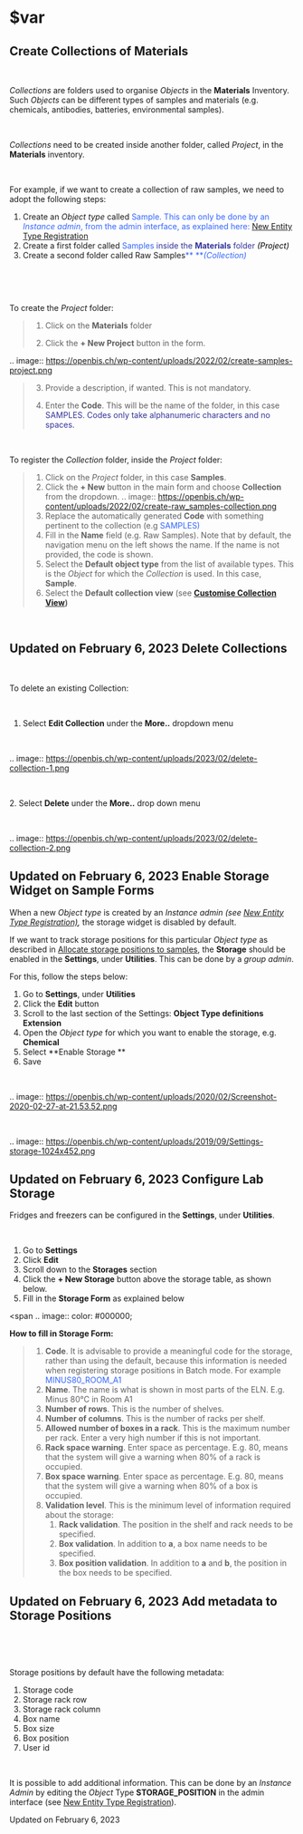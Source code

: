 $var
====
Create Collections of Materials
----



 

*Collections* are folders used to organise
*Objects* in the **Materials** Inventory. Such *Objects* can be
different types of samples and materials (e.g. chemicals, antibodies,
batteries, environmental samples). 

 

*Collections* need to be created inside
another folder, called *Project*, in the **Materials** inventory.


 

For example, if we want to create a collection of raw samples, we need
to adopt the following steps:

1.  Create an *Object* *type* called <span
    style="color: #3366ff;">Sample. This can only be done by an
    *Instance admin*, from the admin interface, as explained here: [New
    Entity Type
    Registration](https://openbis.ch/index.php/docs/admin-documentation-openbis-19-06-4/new-entity-type-registration/)
2.  Create a first folder called <span
    style="color: #3366ff;">Samples <span
    style="color: #333399;">inside the
    **Materials** folder <span
    style="color: #000000;">*(Project)*
3.  Create a second folder called Raw
    Samples<span
    style="color: #3366ff;">** ***(Collection)*

 

 

To create the *Project* folder:

> 1.  Click on the
>     **Materials** folder
>
> 2.  Click the **+ New Project** button
>     in the form. 
>
.. image:: https://openbis.ch/wp-content/uploads/2022/02/create-samples-project.png
>
> 3.  Provide a description, if wanted.
>     This is not mandatory.
>
> 4.  Enter the **Code**. This will be the
>     name of the folder, in this case <span
>     style="color: #333399;">SAMPLES. Codes only take
>     alphanumeric characters and no spaces. 

 

To register the *Collection* folder,
inside the *Project* folder:

> 1.  Click on the *Project* folder, in
>     this case **Samples**. 
> 2.  Click the **+ New** button in the
>     main form and choose **Collection** from the dropdown.
.. image:: https://openbis.ch/wp-content/uploads/2022/02/create-raw_samples-collection.png
> 3.  Replace the automatically generated
>     **Code** with something pertinent to the collection (e.g <span
>     style="color: #3366ff;">SAMPLES)
> 4.  Fill in the **Name** field (e.g.
>     Raw Samples). Note that by
>     default, the navigation menu on the left shows the name. If the
>     name is not provided, the code is shown.
> 5.  Select the **Default object type**
>     from the list of available types. This is the *Object* for which
>     the *Collection* is used. In this case, **Sample**.
> 6.  Select the **Default collection view** (see **[Customise
>     Collection
>     View](https://openbis.ch/index.php/docs/user-documentation-20-10-3/lab-notebook/customise-collection-view/))**

 

Updated on February 6, 2023
Delete Collections
----



 

To delete an existing Collection:

 

1.  Select **Edit Collection** under the **More..** dropdown menu

 

.. image:: https://openbis.ch/wp-content/uploads/2023/02/delete-collection-1.png

 

2\. Select **Delete** under the **More..** drop down menu

 

.. image:: https://openbis.ch/wp-content/uploads/2023/02/delete-collection-2.png

Updated on February 6, 2023
Enable Storage Widget on Sample Forms
----



  
When a new *Object type* is created by an *Instance admin (*see [New
Entity Type
Registration)](https://openbis.ch/index.php/docs/admin-documentation-openbis-19-06-4/new-entity-type-registration/)*,*
the storage widget is disabled by default.

  
If we want to track storage positions for this particular *Object type*
as described in [Allocate storage positions to
samples](https://openbis.ch/index.php/docs/user-documentation/managing-storage-of-samples/allocate-storage-to-samples/),
the **Storage** should be enabled in the **Settings**, under
**Utilities**. This can be done by a *group admin*.

For this, follow the steps below:  
  

1.  Go to **Settings**, under **Utilities**
2.  Click the **Edit** button
3.  Scroll to the last section of the Settings: **Object Type
    definitions Extension**
4.  Open the *Object type* for which you want to enable the storage,
    e.g. **Chemical**
5.  Select **Enable Storage **
6.  Save

 

.. image:: https://openbis.ch/wp-content/uploads/2020/02/Screenshot-2020-02-27-at-21.53.52.png

 

.. image:: https://openbis.ch/wp-content/uploads/2019/09/Settings-storage-1024x452.png

Updated on February 6, 2023
Configure Lab Storage
----



  
Fridges and freezers can be configured in
the **Settings**, under **Utilities**.

 

1.  Go to **Settings**
2.  Click **Edit**
3.  Scroll down to the **Storages** section
4.  Click the **+ New Storage** button
    above the storage table, as shown below.
5.  Fill in the **Storage Form** as explained below

<span
.. image:: color: #000000;

  
**How to fill in Storage Form:**

> 1.  **Code**. It is advisable to provide
>     a meaningful code for the storage, rather than using the default,
>     because this information is needed when registering storage
>     positions in Batch mode. For example <span
>     style="color: #3366ff;"> MINUS80\_ROOM\_A1
> 2.  **Name**. The name is what is shown
>     in most parts of the ELN. E.g. 
>     Minus 80°C in Room A1
> 3.  **Number of rows**. This is the
>     number of shelves.
> 4.  **Number of columns**. This is the
>     number of racks per shelf.
> 5.  **Allowed number of boxes in a
>     rack**. This is the maximum number per rack. Enter a very high
>     number if this is not important.
> 6.  **Rack space warning**. Enter space
>     as percentage. E.g. 80, means
>     that the system will give a warning when 80% of a rack is
>     occupied.
> 7.  **Box space warning**. Enter space
>     as percentage. E.g. 80, means
>     that the system will give a warning when 80% of a box is
>     occupied.
> 8.  **Validation level**. This is the
>     minimum level of information required about the storage:
>     1.  **Rack validation**. The
>         position in the shelf and rack needs to be specified.
>     2.  **Box validation**. In addition
>         to **a**, a box name needs to be specified.
>     3.  **Box position validation**. In
>         addition to **a** and **b**, the position in the box needs to
>         be specified.

Updated on February 6, 2023
Add metadata to Storage Positions
----



 

 

Storage positions by default have the following metadata:

1.  Storage code
2.  Storage rack row
3.  Storage rack column
4.  Box name
5.  Box size
6.  Box position
7.  User id

 

It is possible to add additional information. This can be done by an
*Instance Admin* by editing the *Object* Type **STORAGE\_POSITION** in
the admin interface (see [New Entity Type
Registration](https://openbis.ch/index.php/docs/admin-documentation/new-entity-type-registration/)).

Updated on February 6, 2023
